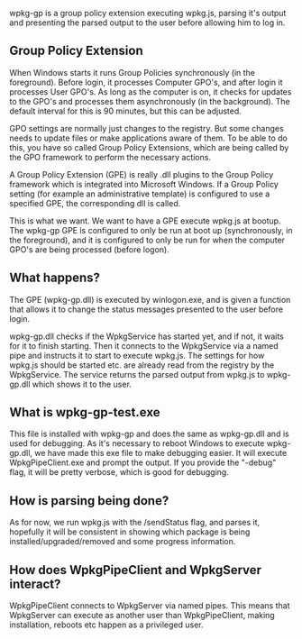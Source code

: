 wpkg-gp is a group policy extension executing wpkg.js, parsing it's output and presenting the parsed output to the user before allowing him to log in.

## Group Policy Extension ##
When Windows starts it runs Group Policies synchronously (in the foreground). Before login, it processes Computer GPO's, and after login it processes User GPO's. As long as the computer is on, it checks for updates to the GPO's and processes them asynchronously (in the background). The default interval for this is 90 minutes, but this can be adjusted.

GPO settings are normally just changes to the registry. But some changes needs to update files or make applications aware of them. To be able to do this, you have so called Group Policy Extensions, which are being called by the GPO framework to perform the necessary actions.

A Group Policy Extension (GPE) is really .dll plugins to the Group Policy framework which is integrated into Microsoft Windows. If a Group Policy setting (for example an administrative template) is configured to use a specified GPE, the corresponding dll is called.

This is what we want. We want to have a GPE execute wpkg.js at bootup. The wpkg-gp GPE is configured to only be run at boot up (synchronously, in the foreground), and it is configured to only be run for when the computer GPO's are being processed (before logon).

## What happens? ##
The GPE (wpkg-gp.dll) is executed by winlogon.exe, and is given a function that allows it to change the status messages presented to the user before login.

wpkg-gp.dll checks if the WpkgService has started yet, and if not, it waits for it to finish starting. Then it connects to the WpkgService via a named pipe and instructs it to start to execute wpkg.js. The settings for how wpkg.js should be started etc. are already read from the registry by the WpkgService. The service returns the parsed output from wpkg.js to wpkg-gp.dll which shows it to the user.

## What is wpkg-gp-test.exe ##
This file is installed with wpkg-gp and does the same as wpkg-gp.dll and is used for debugging. As it's necessary to reboot Windows to execute wpkg-gp.dll, we have made this exe file to make debugging easier. It will execute WpkgPipeClient.exe and prompt the output. If you provide the "-debug" flag, it will be pretty verbose, which is good for debugging.

## How is parsing being done? ##
As for now, we run wpkg.js with the /sendStatus flag, and parses it, hopefully it will be consistent in showing which package is being installed/upgraded/removed and some progress information.

## How does WpkgPipeClient and WpkgServer interact? ##
WpkgPipeClient connects to WpkgServer via named pipes. This means that WpkgServer can execute as another user than WpkgPipeClient, making installation, reboots etc happen as a privileged user.